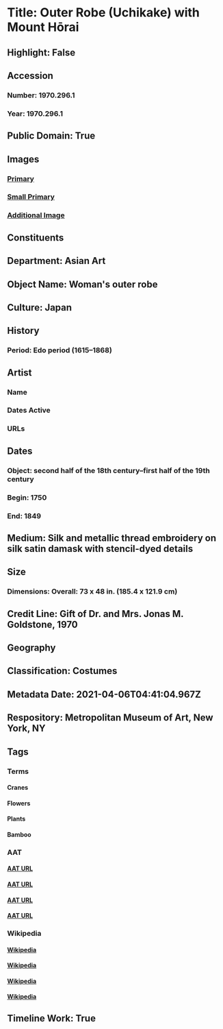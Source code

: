 # Title: Outer Robe (Uchikake) with Mount Hōrai
## Highlight: False
## Accession
### Number: 1970.296.1
### Year: 1970.296.1
## Public Domain: True
## Images
### [Primary](https://images.metmuseum.org/CRDImages/as/original/DT11219.jpg)
### [Small Primary](https://images.metmuseum.org/CRDImages/as/web-large/DT11219.jpg)
### [Additional Image](https://images.metmuseum.org/CRDImages/as/original/1970_296_1_B.JPG)
## Constituents
## Department: Asian Art
## Object Name: Woman's outer robe
## Culture: Japan
## History
### Period: Edo period (1615–1868)
## Artist
### Name
### Dates Active
### URLs
## Dates
### Object: second half of the 18th century–first half of the 19th century
### Begin: 1750
### End: 1849
## Medium: Silk and metallic thread embroidery on silk satin damask with stencil-dyed details
## Size
### Dimensions: Overall: 73 x 48 in. (185.4 x 121.9 cm)
## Credit Line: Gift of Dr. and Mrs. Jonas M. Goldstone, 1970
## Geography
## Classification: Costumes
## Metadata Date: 2021-04-06T04:41:04.967Z
## Respository: Metropolitan Museum of Art, New York, NY
## Tags
### Terms
#### Cranes
#### Flowers
#### Plants
#### Bamboo
### AAT
#### [AAT URL](http://vocab.getty.edu/page/aat/300254555)
#### [AAT URL](http://vocab.getty.edu/page/aat/300132399)
#### [AAT URL](http://vocab.getty.edu/page/aat/300132360)
#### [AAT URL](http://vocab.getty.edu/page/aat/300311500)
### Wikipedia
#### [Wikipedia]()
#### [Wikipedia]()
#### [Wikipedia]()
#### [Wikipedia]()
## Timeline Work: True